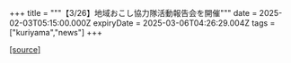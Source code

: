 +++
title = """【3/26】地域おこし協力隊活動報告会を開催"""
date = 2025-02-03T05:15:00.000Z
expiryDate = 2025-03-06T04:26:29.004Z
tags = ["kuriyama","news"]
+++


[[source]](https://www.town.kuriyama.hokkaido.jp/soshiki/31/21389.html)
